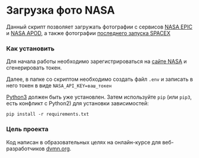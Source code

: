 # Загрузка фото NASA

Данный скрипт позволяет загружать фотографии с сервисов [NASA EPIC](https://api.nasa.gov/#epic) и [NASA APOD](https://api.nasa.gov/#apod), а также фотографии [последнего запуска SPACEX](https://documenter.getpostman.com/view/2025350/RWaEzAiG#bc65ba60-decf-4289-bb04-4ca9df01b9c1)

### Как установить

Для начала работы необходимо зарегистрироваться на [сайте NASA](https://api.nasa.gov/) и сгенерировать токен.

Далее, в папке со скриптом необходимо создать файл `.env` и записать в него токен в виде `NASA_API_KEY=ваш_токен`

[Python3](https://www.python.org/downloads/) должен быть уже установлен. 
Затем используйте `pip` (или `pip3`, есть конфликт с Python2) для установки зависимостей:
```
pip install -r requirements.txt
```

### Цель проекта

Код написан в образовательных целях на онлайн-курсе для веб-разработчиков [dvmn.org](https://dvmn.org/).